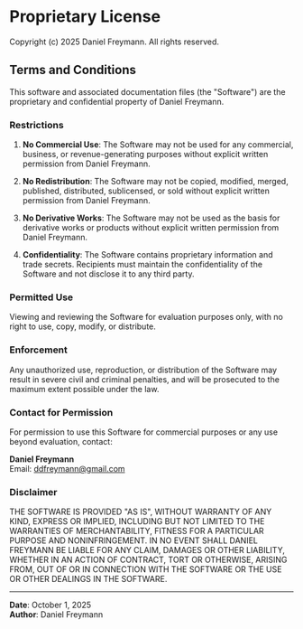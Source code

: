 # Proprietary License

Copyright (c) 2025 Daniel Freymann. All rights reserved.

## Terms and Conditions

This software and associated documentation files (the "Software") are the proprietary and confidential property of Daniel Freymann.

### Restrictions

1. **No Commercial Use**: The Software may not be used for any commercial, business, or revenue-generating purposes without explicit written permission from Daniel Freymann.

2. **No Redistribution**: The Software may not be copied, modified, merged, published, distributed, sublicensed, or sold without explicit written permission from Daniel Freymann.

3. **No Derivative Works**: The Software may not be used as the basis for derivative works or products without explicit written permission from Daniel Freymann.

4. **Confidentiality**: The Software contains proprietary information and trade secrets. Recipients must maintain the confidentiality of the Software and not disclose it to any third party.

### Permitted Use

Viewing and reviewing the Software for evaluation purposes only, with no right to use, copy, modify, or distribute.

### Enforcement

Any unauthorized use, reproduction, or distribution of the Software may result in severe civil and criminal penalties, and will be prosecuted to the maximum extent possible under the law.

### Contact for Permission

For permission to use this Software for commercial purposes or any use beyond evaluation, contact:

**Daniel Freymann**  
Email: ddfreymann@gmail.com

### Disclaimer

THE SOFTWARE IS PROVIDED "AS IS", WITHOUT WARRANTY OF ANY KIND, EXPRESS OR IMPLIED, INCLUDING BUT NOT LIMITED TO THE WARRANTIES OF MERCHANTABILITY, FITNESS FOR A PARTICULAR PURPOSE AND NONINFRINGEMENT. IN NO EVENT SHALL DANIEL FREYMANN BE LIABLE FOR ANY CLAIM, DAMAGES OR OTHER LIABILITY, WHETHER IN AN ACTION OF CONTRACT, TORT OR OTHERWISE, ARISING FROM, OUT OF OR IN CONNECTION WITH THE SOFTWARE OR THE USE OR OTHER DEALINGS IN THE SOFTWARE.

---

**Date**: October 1, 2025  
**Author**: Daniel Freymann
